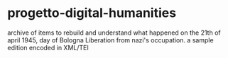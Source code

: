 # progetto-digital-humanities
archive of items to rebuild and understand what happened on the 21th of april 1945, day of Bologna Liberation from nazi's occupation.
a sample edition encoded in XML/TEI
